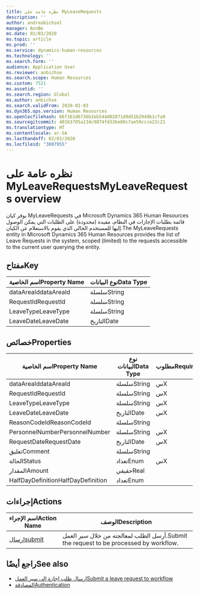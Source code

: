 ```yaml
---
title: نظره عامة على MyLeaveRequests
description: ''
author: andreabichsel
manager: AnnBe
ms.date: 02/03/2020
ms.topic: article
ms.prod: ''
ms.service: dynamics-human-resources
ms.technology: ''
ms.search.form: ''
audience: Application User
ms.reviewer: anbichse
ms.search.scope: Human Resources
ms.custom: 7521
ms.assetid: ''
ms.search.region: Global
ms.author: anbichse
ms.search.validFrom: 2020-02-03
ms.dyn365.ops.version: Human Resources
ms.openlocfilehash: 66f161d6736b1bb544d02871d9d51b2949b1cfa0
ms.sourcegitcommit: 40163705a134c9874fd33be80c7ae59ccce22c21
ms.translationtype: HT
ms.contentlocale: ar-SA
ms.lasthandoff: 02/03/2020
ms.locfileid: "3007955"
---
```

# <a name="myleaverequests-overview"></a><span data-ttu-id="17761-102">نظره عامة على MyLeaveRequests</span><span class="sxs-lookup"><span data-stu-id="17761-102">MyLeaveRequests overview</span></span>

<span data-ttu-id="17761-103">يوفر كيان MyLeaveRequests في Microsoft Dynamics 365 Human Resources قائمة بطلبات الإجازات في النظام، مقيدة (محدودة) على الطلبات التي يمكن الوصول إليها للمستخدم الحالي الذي يقوم بالاستعلام عن الكيان.</span><span class="sxs-lookup"><span data-stu-id="17761-103">The MyLeaveRequests entity in Microsoft Dynamics 365 Human Resources provides the list of Leave Requests in the system, scoped (limited) to the requests accessible to the current user querying the entity.</span></span>

## <a name="key"></a><span data-ttu-id="17761-104">مفتاح</span><span class="sxs-lookup"><span data-stu-id="17761-104">Key</span></span>

  | <span data-ttu-id="17761-105">اسم الخاصية</span><span class="sxs-lookup"><span data-stu-id="17761-105">Property Name</span></span> | <span data-ttu-id="17761-106">نوع البيانات</span><span class="sxs-lookup"><span data-stu-id="17761-106">Data Type</span></span> |
  |---------------|-----------|
  | <span data-ttu-id="17761-107">dataAreaId</span><span class="sxs-lookup"><span data-stu-id="17761-107">dataAreaId</span></span>    | <span data-ttu-id="17761-108">سلسلة</span><span class="sxs-lookup"><span data-stu-id="17761-108">String</span></span>    |
  | <span data-ttu-id="17761-109">RequestId</span><span class="sxs-lookup"><span data-stu-id="17761-109">RequestId</span></span>     | <span data-ttu-id="17761-110">سلسلة</span><span class="sxs-lookup"><span data-stu-id="17761-110">String</span></span>    |
  | <span data-ttu-id="17761-111">LeaveType</span><span class="sxs-lookup"><span data-stu-id="17761-111">LeaveType</span></span>     | <span data-ttu-id="17761-112">سلسلة</span><span class="sxs-lookup"><span data-stu-id="17761-112">String</span></span>    |
  | <span data-ttu-id="17761-113">LeaveDate</span><span class="sxs-lookup"><span data-stu-id="17761-113">LeaveDate</span></span>     | <span data-ttu-id="17761-114">التاريخ</span><span class="sxs-lookup"><span data-stu-id="17761-114">Date</span></span>      |
  
## <a name="properties"></a><span data-ttu-id="17761-115">خصائص</span><span class="sxs-lookup"><span data-stu-id="17761-115">Properties</span></span>

  | <span data-ttu-id="17761-116">اسم الخاصية</span><span class="sxs-lookup"><span data-stu-id="17761-116">Property Name</span></span>     | <span data-ttu-id="17761-117">نوع البيانات</span><span class="sxs-lookup"><span data-stu-id="17761-117">Data Type</span></span> | <span data-ttu-id="17761-118">مطلوب</span><span class="sxs-lookup"><span data-stu-id="17761-118">Required</span></span> |
  |-------------------|-----------|----------|
  | <span data-ttu-id="17761-119">dataAreaId</span><span class="sxs-lookup"><span data-stu-id="17761-119">dataAreaId</span></span>        | <span data-ttu-id="17761-120">سلسلة</span><span class="sxs-lookup"><span data-stu-id="17761-120">String</span></span>    | <span data-ttu-id="17761-121">س</span><span class="sxs-lookup"><span data-stu-id="17761-121">X</span></span>        |
  | <span data-ttu-id="17761-122">RequestId</span><span class="sxs-lookup"><span data-stu-id="17761-122">RequestId</span></span>         | <span data-ttu-id="17761-123">سلسلة</span><span class="sxs-lookup"><span data-stu-id="17761-123">String</span></span>    | <span data-ttu-id="17761-124">س</span><span class="sxs-lookup"><span data-stu-id="17761-124">X</span></span>        |
  | <span data-ttu-id="17761-125">LeaveType</span><span class="sxs-lookup"><span data-stu-id="17761-125">LeaveType</span></span>         | <span data-ttu-id="17761-126">سلسلة</span><span class="sxs-lookup"><span data-stu-id="17761-126">String</span></span>    | <span data-ttu-id="17761-127">س</span><span class="sxs-lookup"><span data-stu-id="17761-127">X</span></span>        |
  | <span data-ttu-id="17761-128">LeaveDate</span><span class="sxs-lookup"><span data-stu-id="17761-128">LeaveDate</span></span>         | <span data-ttu-id="17761-129">التاريخ</span><span class="sxs-lookup"><span data-stu-id="17761-129">Date</span></span>      | <span data-ttu-id="17761-130">س</span><span class="sxs-lookup"><span data-stu-id="17761-130">X</span></span>        |
  | <span data-ttu-id="17761-131">ReasonCodeId</span><span class="sxs-lookup"><span data-stu-id="17761-131">ReasonCodeId</span></span>      | <span data-ttu-id="17761-132">سلسلة</span><span class="sxs-lookup"><span data-stu-id="17761-132">String</span></span>    |          |
  | <span data-ttu-id="17761-133">PersonnelNumber</span><span class="sxs-lookup"><span data-stu-id="17761-133">PersonnelNumber</span></span>   | <span data-ttu-id="17761-134">سلسلة</span><span class="sxs-lookup"><span data-stu-id="17761-134">String</span></span>    | <span data-ttu-id="17761-135">س</span><span class="sxs-lookup"><span data-stu-id="17761-135">X</span></span>        |
  | <span data-ttu-id="17761-136">RequestDate</span><span class="sxs-lookup"><span data-stu-id="17761-136">RequestDate</span></span>       | <span data-ttu-id="17761-137">التاريخ</span><span class="sxs-lookup"><span data-stu-id="17761-137">Date</span></span>      | <span data-ttu-id="17761-138">س</span><span class="sxs-lookup"><span data-stu-id="17761-138">X</span></span>        |
  | <span data-ttu-id="17761-139">تعليق</span><span class="sxs-lookup"><span data-stu-id="17761-139">Comment</span></span>           | <span data-ttu-id="17761-140">سلسلة</span><span class="sxs-lookup"><span data-stu-id="17761-140">String</span></span>    |          |
  | <span data-ttu-id="17761-141">الحالة</span><span class="sxs-lookup"><span data-stu-id="17761-141">Status</span></span>            | <span data-ttu-id="17761-142">تعداد</span><span class="sxs-lookup"><span data-stu-id="17761-142">Enum</span></span>      | <span data-ttu-id="17761-143">س</span><span class="sxs-lookup"><span data-stu-id="17761-143">X</span></span>        |
  | <span data-ttu-id="17761-144">‏‏المقدار</span><span class="sxs-lookup"><span data-stu-id="17761-144">Amount</span></span>            | <span data-ttu-id="17761-145">حقيقي</span><span class="sxs-lookup"><span data-stu-id="17761-145">Real</span></span>      |          |
  | <span data-ttu-id="17761-146">HalfDayDefinition</span><span class="sxs-lookup"><span data-stu-id="17761-146">HalfDayDefinition</span></span> | <span data-ttu-id="17761-147">تعداد</span><span class="sxs-lookup"><span data-stu-id="17761-147">Enum</span></span>      |          |

## <a name="actions"></a><span data-ttu-id="17761-148">إجراءات</span><span class="sxs-lookup"><span data-stu-id="17761-148">Actions</span></span>

 | <span data-ttu-id="17761-149">اسم الإجراء</span><span class="sxs-lookup"><span data-stu-id="17761-149">Action Name</span></span>                               | <span data-ttu-id="17761-150">‏‏الوصف</span><span class="sxs-lookup"><span data-stu-id="17761-150">Description</span></span>                                     |
 |-------------------------------------------|-------------------------------------------------|
 | [<span data-ttu-id="17761-151">إرسال</span><span class="sxs-lookup"><span data-stu-id="17761-151">submit</span></span>](hr-developer-api-myleaverequests-submit.md)   | <span data-ttu-id="17761-152">أرسل الطلب لمعالجته من خلال سير العمل.</span><span class="sxs-lookup"><span data-stu-id="17761-152">Submit the request to be processed by workflow.</span></span> |

## <a name="see-also"></a><span data-ttu-id="17761-153">راجع أيضًا</span><span class="sxs-lookup"><span data-stu-id="17761-153">See also</span></span>

- [<span data-ttu-id="17761-154">إرسال طلب إجازة إلى سير العمل</span><span class="sxs-lookup"><span data-stu-id="17761-154">Submit a leave request to workflow</span></span>](hr-developer-api-myleaverequests-submit.md)
- [<span data-ttu-id="17761-155">المصادقة</span><span class="sxs-lookup"><span data-stu-id="17761-155">Authentication</span></span>](hr-developer-api-authentication.md)